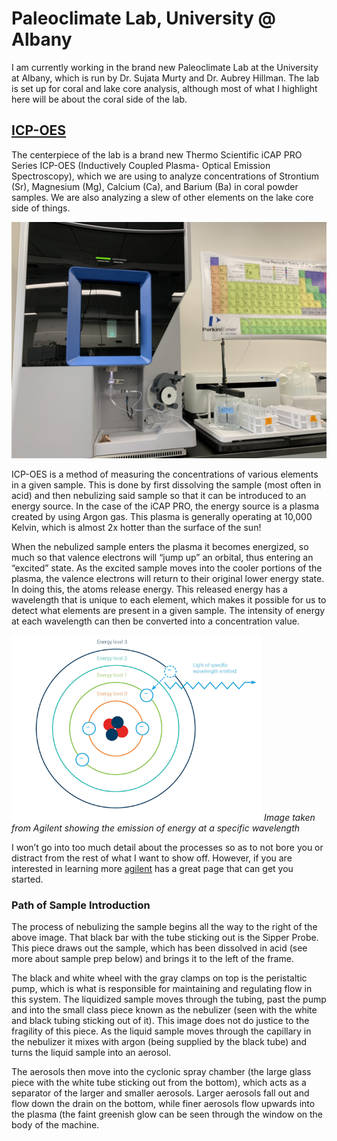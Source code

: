 # Paleoclimate Lab, University @ Albany

I am currently working in the brand new Paleoclimate Lab at the University at Albany, which is run by Dr. Sujata Murty and Dr. Aubrey Hillman. The lab is set up for coral and lake core analysis, although most of what I highlight here will be about the coral side of the lab.

## [ICP-OES]()
The centerpiece of the lab is a brand new Thermo Scientific iCAP PRO Series ICP-OES (Inductively Coupled Plasma- Optical Emission Spectroscopy), which we are using to analyze concentrations of Strontium (Sr), Magnesium (Mg), Calcium (Ca), and Barium (Ba) in coral powder samples. We are also analyzing a slew of other elements on the lake core side of things. 

  <img src="thumbnail_IMG-9482.jpg" width="800">

ICP-OES is a method of measuring the concentrations of various elements in a given sample. This is done by first dissolving the sample (most often in acid) and then nebulizing said sample so that it can be introduced to an energy source. In the case of the iCAP PRO, the energy source is a plasma created by using Argon gas. This plasma is generally operating at 10,000 Kelvin, which is almost 2x hotter than the surface of the sun! 

When the nebulized sample enters the plasma it becomes energized, so much so that valence electrons will “jump up” an orbital, thus entering an “excited” state. As the excited sample moves into the cooler portions of the plasma, the valence electrons will return to their original lower energy state. In doing this, the atoms release energy. This released energy has a wavelength that is unique to each element, which makes it possible for us to detect what elements are present in a given sample. The intensity of energy at each wavelength can then be converted into a concentration value. 

  <img src="index.png" width="400" alt="Taken from Agilent"> <em> Image taken from Agilent showing the emission of energy at a specific wavelength </em>

I won’t go into too much detail about the processes so as to not bore you or distract from the rest of what I want to show off. However, if you are interested in learning more [agilent](https://www.agilent.com/en/support/atomic-spectroscopy/inductively-coupled-plasma-optical-emission-spectroscopy-icp-oes/icp-oes-faq) has a great page that can get you started. 

### Path of Sample Introduction
The process of nebulizing the sample begins all the way to the right of the above image. That black bar with the tube sticking out is the Sipper Probe. This piece draws out the sample, which has been dissolved in acid (see more about sample prep below) and brings it to the left of the frame. 

The black and white wheel with the gray clamps on top is the peristaltic pump, which is what is responsible for maintaining and regulating flow in this system. The liquidized sample moves through the tubing, past the pump and into the small class piece known as the nebulizer (seen with the white and black tubing sticking out of it). This image does not do justice to the fragility of this piece. As the liquid sample moves through the capillary in the nebulizer it mixes with argon (being supplied by the black tube) and turns the liquid sample into an aerosol.

The aerosols then move into the cyclonic spray chamber (the large glass piece with the white tube sticking out from the bottom), which acts as a separator of the larger and smaller aerosols. Larger aerosols fall out and flow down the drain on the bottom, while finer aerosols flow upwards into the plasma (the faint greenish glow can be seen through the window on the body of the machine. 

 

